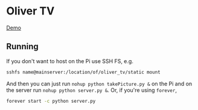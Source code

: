 # Oliver TV

[Demo](http://olivertv.duckdns.org)

## Running

If you don't want to host on the Pi use SSH FS, e.g.

```bash
sshfs name@mainserver:/location/of/oliver_tv/static mount
```

And then you can just run ```nohup python takePicture.py &``` on the Pi and on the server run ```nohup python server.py &```. Or, if you're using ```forever```,

```bash
forever start -c python server.py
```

